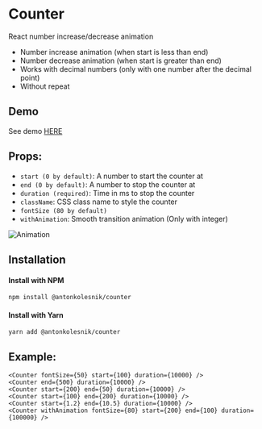 # Counter
React number increase/decrease animation

* Number increase animation (when start is less than end)
* Number decrease animation (when start is greater than end)
* Works with decimal numbers (only with one number after the decimal point)
* Without repeat

## Demo
See demo [HERE](https://antonkolesnik.com/counter/)

## Props:
* `start (0 by default)`: A number to start the counter at
* `end (0 by default)`: A number to stop the counter at
* `duration (required)`: Time in ms to stop the counter
* `className`: CSS class name to style the counter
* `fontSize (80 by default)`
* `withAnimation`: Smooth transition animation (Only with integer)

![Animation](https://antonkolesnik.com/86a23ea2ed56d3b82a22.gif)

## Installation

#### Install with NPM
```
npm install @antonkolesnik/counter
```
#### Install with Yarn
```
yarn add @antonkolesnik/counter
```

## Example:
```
<Counter fontSize={50} start={100} duration={10000} />
<Counter end={500} duration={10000} />
<Counter start={200} end={50} duration={10000} />
<Counter start={100} end={200} duration={10000} />
<Counter start={1.2} end={10.5} duration={10000} />
<Counter withAnimation fontSize={80} start={200} end={100} duration={100000} />
```
